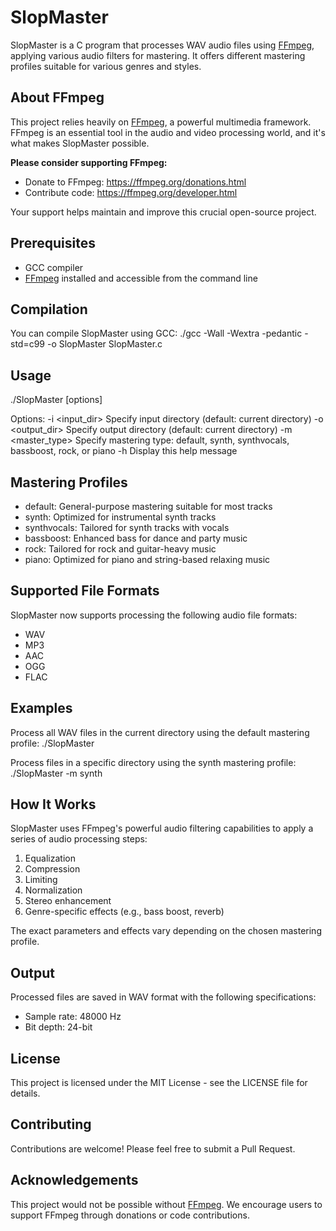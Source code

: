 # SlopMaster

SlopMaster is a C program that processes WAV audio files using [FFmpeg](https://ffmpeg.org/), applying various audio filters for mastering. It offers different mastering profiles suitable for various genres and styles.

## About FFmpeg

This project relies heavily on [FFmpeg](https://ffmpeg.org/), a powerful multimedia framework. FFmpeg is an essential tool in the audio and video processing world, and it's what makes SlopMaster possible. 

**Please consider supporting FFmpeg:**
- Donate to FFmpeg: https://ffmpeg.org/donations.html
- Contribute code: https://ffmpeg.org/developer.html

Your support helps maintain and improve this crucial open-source project.

## Prerequisites

- GCC compiler
- [FFmpeg](https://ffmpeg.org/) installed and accessible from the command line

## Compilation

You can compile SlopMaster using GCC:
./gcc -Wall -Wextra -pedantic -std=c99 -o SlopMaster SlopMaster.c



## Usage
./SlopMaster [options]

Options:
  -i <input_dir>   Specify input directory (default: current directory)
  -o <output_dir>  Specify output directory (default: current directory)
  -m <master_type> Specify mastering type: default, synth, synthvocals, bassboost, rock, or piano
  -h               Display this help message

## Mastering Profiles

- default: General-purpose mastering suitable for most tracks
- synth: Optimized for instrumental synth tracks
- synthvocals: Tailored for synth tracks with vocals
- bassboost: Enhanced bass for dance and party music
- rock: Tailored for rock and guitar-heavy music
- piano: Optimized for piano and string-based relaxing music

## Supported File Formats

SlopMaster now supports processing the following audio file formats:
- WAV
- MP3
- AAC
- OGG
- FLAC

## Examples

Process all WAV files in the current directory using the default mastering profile:
./SlopMaster

Process files in a specific directory using the synth mastering profile:
./SlopMaster -m synth

## How It Works

SlopMaster uses FFmpeg's powerful audio filtering capabilities to apply a series of audio processing steps:

1. Equalization
2. Compression
3. Limiting
4. Normalization
5. Stereo enhancement
6. Genre-specific effects (e.g., bass boost, reverb)

The exact parameters and effects vary depending on the chosen mastering profile.

## Output

Processed files are saved in WAV format with the following specifications:
- Sample rate: 48000 Hz
- Bit depth: 24-bit

## License

This project is licensed under the MIT License - see the LICENSE file for details.

## Contributing

Contributions are welcome! Please feel free to submit a Pull Request.

## Acknowledgements

This project would not be possible without [FFmpeg](https://ffmpeg.org/). We encourage users to support FFmpeg through donations or code contributions.
